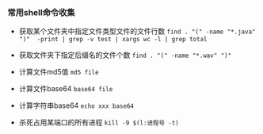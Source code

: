 ### 常用shell命令收集
+ 获取某个文件夹中指定文件类型文件的文件行数
` find . "(" -name "*.java" ")"  -print | grep -v test | xargs wc -l | grep total `

+ 获取文件夹下指定后缀名的文件个数
` find . "(" -name "*.wav" ")" `

+ 计算文件md5值 `md5 file`
+ 计算文件base64 `base64 file`
+ 计算字符串base64 `echo xxx base64`
+ 杀死占用某端口的所有进程 `kill -9 $(l:进程号 -t)`